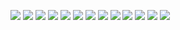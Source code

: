 ![](C:\Users\95432\Desktop\课业\数字逻辑电路\finalInserts\1.png)
![](C:\Users\95432\Desktop\课业\数字逻辑电路\finalInserts\2.png)
![](C:\Users\95432\Desktop\课业\数字逻辑电路\finalInserts\3.png)
![](C:\Users\95432\Desktop\课业\数字逻辑电路\finalInserts\4.png)
![](C:\Users\95432\Desktop\课业\数字逻辑电路\finalInserts\5.png)
![](C:\Users\95432\Desktop\课业\数字逻辑电路\finalInserts\6.png)
![](C:\Users\95432\Desktop\课业\数字逻辑电路\finalInserts\7.png)
![](C:\Users\95432\Desktop\课业\数字逻辑电路\finalInserts\8.png)
![](C:\Users\95432\Desktop\课业\数字逻辑电路\finalInserts\9.png)
![](C:\Users\95432\Desktop\课业\数字逻辑电路\finalInserts\10.png)
![](C:\Users\95432\Desktop\课业\数字逻辑电路\finalInserts\11.png)
![](C:\Users\95432\Desktop\课业\数字逻辑电路\finalInserts\12.png)
![](C:\Users\95432\Desktop\课业\数字逻辑电路\finalInserts\13.png)
